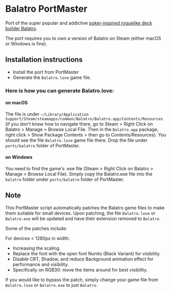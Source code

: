 # Balatro PortMaster

Port of the super popular and addictive [poker-inspired roguelike deck builder Balatro](https://www.playbalatro.com/).

The port requires you to own a version of Balatro on Steam (either macOS or Windows is fine).

## Installation instructions

- Install the port from PortMaster
- Generate the `Balatro.love` game file.

### Here is how you can generate Balatro.love:

#### on macOS

The file is under `~/Library/Application Support/Steam/steamapps/common/Balatro/Balatro.app/Contents/Resources` (if you don't know how to navigate there, go to Steam > Right Click on Balatro > Manage > Browse Local File. Then in the `Balatro.app` package, right click > Show Package Contents > then go to Contents/Resources). You should see the file `Balatro.love` game file there. Drop the file under `ports/balatro` folder of PortMaster.

#### on Windows
You need to find the game's .exe file (Steam > Right Click on Balatro > Manage > Browse Local File). Simply copy the Balatro.exe file into the `balatro` folder under `ports/balatro` folder of PortMaster.


## Note

This PortMaster script automatically patches the Balatro game files to make them suitable for small devices. Upon patching, the file `Balatro.love` or `Balatro.exe` will be updated and have their extension removed to `Balatro`.

Some of the patches include:

For devices < 1280px in width:
- Increasing the scaling.
- Replace the font with the open font Nunito (Black Variant) for visibility.
- Disable CRT, Shadow, and reduce Background animation effect for performance and visibility.
- Specifically on RGB30: move the items around for best visibility.

If you would like to bypass the patch, simply change your game file from `Balatro.love` or `Balatro.exe` to just `Balatro`.
